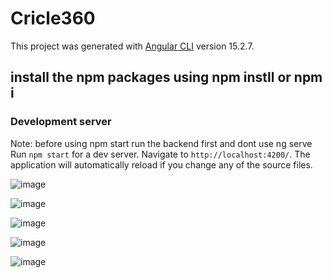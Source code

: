 # Cricle360

This project was generated with [Angular CLI](https://github.com/angular/angular-cli) version 15.2.7.
## install the npm packages using npm instll or npm i
### Development server
Note: before using npm start run the backend first and dont use ng serve
Run `npm start` for a dev server. Navigate to `http://localhost:4200/`. The application will automatically reload if you change any of the source files.

![image](https://github.com/Kaditya98829/AngularCrud/assets/26257865/016ed45b-776a-4da2-8236-88c31cac0b95)


![image](https://github.com/Kaditya98829/AngularCrud/assets/26257865/58ad0986-bf07-4b2b-84e5-40b0d32e6e13)



![image](https://github.com/Kaditya98829/AngularCrud/assets/26257865/4271564c-fb46-4669-bb0a-ed8620fc788e)


![image](https://github.com/Kaditya98829/AngularCrud/assets/26257865/cbb9c8fb-3172-4683-9c8b-bad753bd4dd8)

![image](https://github.com/Kaditya98829/AngularCrud/assets/26257865/59bc898f-7883-4f7d-bd97-7d5bd6cbf819)

